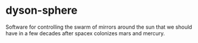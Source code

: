 # dyson-sphere

Software for controlling the swarm of mirrors around the sun that we should have in a few decades after spacex colonizes mars and mercury.